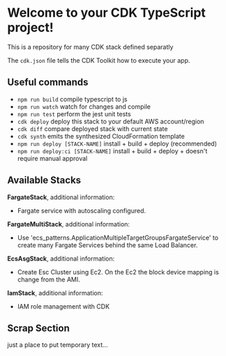 # Welcome to your CDK TypeScript project!

This is a repository for many CDK stack defined separatly

The `cdk.json` file tells the CDK Toolkit how to execute your app.

## Useful commands

 * `npm run build`   compile typescript to js
 * `npm run watch`   watch for changes and compile
 * `npm run test`    perform the jest unit tests
 * `cdk deploy`      deploy this stack to your default AWS account/region
 * `cdk diff`        compare deployed stack with current state
 * `cdk synth`       emits the synthesized CloudFormation template
 * `npm run deploy [STACK-NAME]`  install + build + deploy (recommended)
 * `npm run deploy:ci [STACK-NAME]`  install + build + deploy + doesn't require manual approval


## Available Stacks


**FargateStack**, additional information:

 - Fargate service with autoscaling configured.


**FargateMultiStack**, additional information:

 - Use 'ecs_patterns.ApplicationMultipleTargetGroupsFargateService' to create many Fargate Services behind the same Load Balancer.

**EcsAsgStack**, additional information:

 - Create Esc Cluster using Ec2. On the Ec2 the block device mapping is change from the AMI.

**IamStack**, additional information:

 - IAM role management with CDK

## Scrap Section

just a place to put temporary text...
